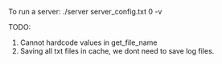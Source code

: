 To run a server:
./server server_config.txt 0 -v

TODO:
1. Cannot hardcode values in get_file_name
2. Saving all txt files in cache, we dont need to save log files.